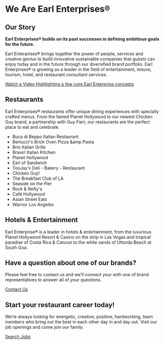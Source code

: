 # We Are Earl Enterprises&reg;

## Our Story
**Earl Enterprises&reg; builds on its past successes in defining ambitious goals for the future.**

Earl Enterprises&reg; brings together the power of people, services and creative genius to build innovative sustainable companies that guests can enjoy today and in the future through our diversified brand portfolio. Earl Enterprises® is growing as a leader in the field of entertainment, leisure, tourism, hotel, and restaurant consultant services.

[Watch a Video Highlighting a few core Earl Enterprise concepts](https://vimeo.com/67244219)

## Restaurants

Earl Enterprises&reg; restaurants offer unique dining experiences with specially crafted menus. From the famed Planet Hollywood to our newest Chicken Guy brand, a partnership with Guy Fieri, our restaurants are the perfect place to eat and celebrate.

- Buca di Beppo Italian Restaurant
- Bertucci's Brick Oven Pizza &amp Pasta
- Brio Italian Grille
- Bravo! Italian Kitchen
- Planet Hollywood
- Earl of Sandwich
- TooJay's Deli - Bakery - Restaurant
- Chicken Guy!
- The Breakfast Club of LA
- Seaside on the Pier
- Rock & Reilly's
- Café Hollywood
- Asian Street Eats
- Warrior Los Angeles

## Hotels &amp; Entertainment

Earl Enterprise&reg; is a leader in hotels & entertainment, from the luxurious Planet Hollywood Resort & Casino on the strip in Las Vegas and tropical paradise of Costa Rica & Cancun to the white sands of Uttorda Beach at South Goa.

## Have a question about one of our brands?

Please feel free to contact us and we’ll connect your with one of brand representatives to answer all of your questions. 

[Contact Us](https://www.earlenterprise.com/contact/)

## Start your restaurant career today!

We’re always looking for energetic, creative, positive, hardworking, team members who bring out the best in each other day in and day out. Visit our job openings and come join our family.

[Search Jobs](https://nowhiring.com/earlenterprise/)
